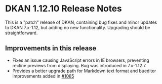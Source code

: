 # DKAN 1.12.10 Release Notes

This is a "patch" release of DKAN, containing bug fixes and minor updates to DKAN 7.x-1.12, but adding no new functionality. Upgrading should be straightforward.

## Improvements in this release
- Fixes an issue causing JavaScript errors in IE browsers, preventing recline previews from displaying. Bug was introduced in 7.x-1.12.7.
- Provides a better upgrade path for Markdown text format and bueditor improvements added in [#1085](https://github.com/GetDKAN/dkan/pull/1085)
